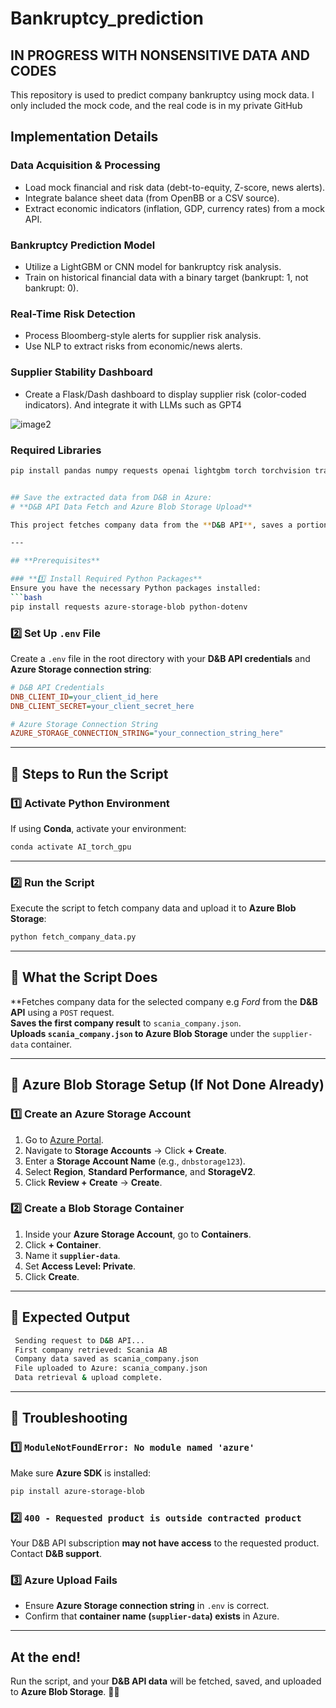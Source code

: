 # Bankruptcy_prediction
## IN PROGRESS WITH NONSENSITIVE DATA AND CODES
This repository is used to predict company bankruptcy using mock data. I only included the mock code, and the real code is in my private GitHub

## Implementation Details

### Data Acquisition & Processing
- Load mock financial and risk data (debt-to-equity, Z-score, news alerts).
- Integrate balance sheet data (from OpenBB or a CSV source).
- Extract economic indicators (inflation, GDP, currency rates) from a mock API.

### Bankruptcy Prediction Model
- Utilize a LightGBM or CNN model for bankruptcy risk analysis.
- Train on historical financial data with a binary target (bankrupt: 1, not bankrupt: 0).

### Real-Time Risk Detection
- Process Bloomberg-style alerts for supplier risk analysis.
- Use NLP to extract risks from economic/news alerts.

### Supplier Stability Dashboard
- Create a Flask/Dash dashboard to display supplier risk (color-coded indicators). And integrate it with LLMs such as GPT4

![image2](https://github.com/user-attachments/assets/f51a277d-2467-4c49-83ea-c33757465857)

### Required Libraries
```bash
pip install pandas numpy requests openai lightgbm torch torchvision transformers dash flask


## Save the extracted data from D&B in Azure:
# **D&B API Data Fetch and Azure Blob Storage Upload**

This project fetches company data from the **D&B API**, saves a portion of the response as a JSON file, and uploads it to **Azure Blob Storage**.

---

## **Prerequisites**

### **1️⃣ Install Required Python Packages**
Ensure you have the necessary Python packages installed:
```bash
pip install requests azure-storage-blob python-dotenv
```

### **2️⃣ Set Up `.env` File**
Create a `.env` file in the root directory with your **D&B API credentials** and **Azure Storage connection string**:
```ini
# D&B API Credentials
DNB_CLIENT_ID=your_client_id_here
DNB_CLIENT_SECRET=your_client_secret_here

# Azure Storage Connection String
AZURE_STORAGE_CONNECTION_STRING="your_connection_string_here"
```

---

## **🔹 Steps to Run the Script**

### **1️⃣ Activate Python Environment**
If using **Conda**, activate your environment:
```bash
conda activate AI_torch_gpu
```

---

### **2️⃣ Run the Script**
Execute the script to fetch company data and upload it to **Azure Blob Storage**:
```bash
python fetch_company_data.py
```

---

## **🔹 What the Script Does**
**Fetches company data for the selected company e.g *Ford* from the **D&B API** using a `POST` request.  
**Saves the first company result** to `scania_company.json`.  
**Uploads `scania_company.json` to Azure Blob Storage** under the `supplier-data` container.  

---

## **🔹 Azure Blob Storage Setup (If Not Done Already)**

### **1️⃣ Create an Azure Storage Account**
1. Go to [Azure Portal](https://portal.azure.com/).
2. Navigate to **Storage Accounts** → Click **+ Create**.
3. Enter a **Storage Account Name** (e.g., `dnbstorage123`).
4. Select **Region**, **Standard Performance**, and **StorageV2**.
5. Click **Review + Create** → **Create**.

### **2️⃣ Create a Blob Storage Container**
1. Inside your **Azure Storage Account**, go to **Containers**.
2. Click **+ Container**.
3. Name it **`supplier-data`**.
4. Set **Access Level: Private**.
5. Click **Create**.

---

## **🚀 Expected Output**
```bash
 Sending request to D&B API...
 First company retrieved: Scania AB
 Company data saved as scania_company.json
 File uploaded to Azure: scania_company.json
 Data retrieval & upload complete.
```

---

## **🔹 Troubleshooting**
### **1️⃣ `ModuleNotFoundError: No module named 'azure'`**
Make sure **Azure SDK** is installed:
```bash
pip install azure-storage-blob
```

### **2️⃣ `400 - Requested product is outside contracted product`**
Your D&B API subscription **may not have access** to the requested product. Contact **D&B support**.

### **3️⃣ Azure Upload Fails**
- Ensure **Azure Storage connection string** in `.env` is correct.
- Confirm that **container name (`supplier-data`) exists** in Azure.

---

## **At the end!**
Run the script, and your **D&B API data** will be fetched, saved, and uploaded to **Azure Blob Storage**. 🚀🎉


